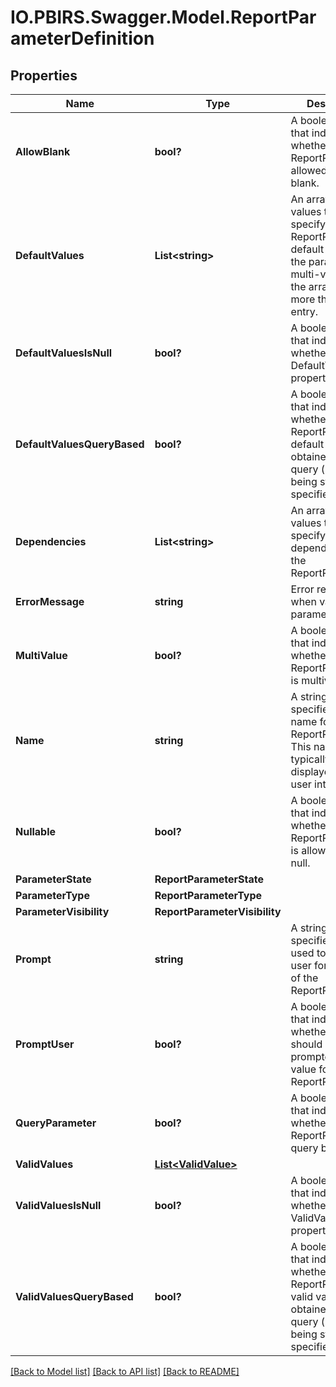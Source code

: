 # IO.PBIRS.Swagger.Model.ReportParameterDefinition
## Properties

Name | Type | Description | Notes
------------ | ------------- | ------------- | -------------
**AllowBlank** | **bool?** | A boolean value that indicates whether the ReportParamter is allowed to be blank. | [optional] 
**DefaultValues** | **List&lt;string&gt;** | An array of string values that specify the ReportParameter&#39;s default values. If the parameter is multi-valued then the array can have more than one entry. | [optional] 
**DefaultValuesIsNull** | **bool?** |  A boolean value that indicates whether the DefaultValues property is NULL. | [optional] 
**DefaultValuesQueryBased** | **bool?** | A boolean value that indicates whether the ReportParamter&#39;s default values are obtained from a query (instead of being static specified values). | [optional] 
**Dependencies** | **List&lt;string&gt;** | An array of string values that specify the dependencies for the ReportParameter. | [optional] 
**ErrorMessage** | **string** | Error returned when validating parameters. | [optional] 
**MultiValue** | **bool?** | A boolean value that indicates whether the ReportParameter is multivalued. | [optional] 
**Name** | **string** | A string value that specifies the name for the ReportParameter. This name will typically be displayed in the user interface. | [optional] 
**Nullable** | **bool?** | A boolean value that indicates whether the ReportParameter is allowed to be null. | [optional] 
**ParameterState** | **ReportParameterState** |  | [optional] 
**ParameterType** | **ReportParameterType** |  | [optional] 
**ParameterVisibility** | **ReportParameterVisibility** |  | [optional] 
**Prompt** | **string** | A string value that specifies text used to prompt a user for the value of the ReportParameter. | [optional] 
**PromptUser** | **bool?** | A boolean value that indicates whether the user should be prompted for the value for the ReportParameter. | [optional] 
**QueryParameter** | **bool?** | A boolean value that indicates whether the ReportParamter is query based. | [optional] 
**ValidValues** | [**List&lt;ValidValue&gt;**](ValidValue.md) |  | [optional] 
**ValidValuesIsNull** | **bool?** | A boolean value that indicates whether the ValidValues property is NULL. | [optional] 
**ValidValuesQueryBased** | **bool?** | A boolean value that indicates whether the ReportParameter&#39;s valid values are obtained from a query (instead of being static specified values). | [optional] 

[[Back to Model list]](../README.md#documentation-for-models) [[Back to API list]](../README.md#documentation-for-api-endpoints) [[Back to README]](../README.md)

